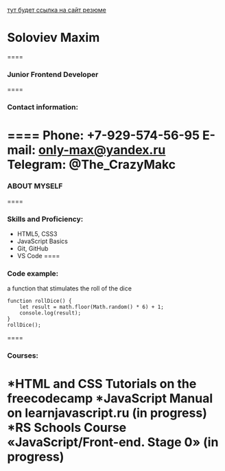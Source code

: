 [тут будет ссылка на сайт резюме](https://ya.ru)

# Soloviev Maxim
====
### Junior Frontend Developer
====
### Contact information:
====
**Phone:** +7-929-574-56-95
**E-mail:** only-max@yandex.ru
**Telegram:** @The_CrazyMakc
====
### ABOUT MYSELF
====
### Skills and Proficiency:
* HTML5, CSS3
* JavaScript Basics
* Git, GitHub
* VS Code
====
### Code example:
a function that stimulates the roll of the dice
``` 
function rollDice() {
    let result = math.floor(Math.random() * 6) + 1;
    console.log(result);
}
rollDice();
```
====
### Courses:
*HTML and CSS Tutorials on the freecodecamp
*JavaScript Manual on learnjavascript.ru (in progress)
*RS Schools Course «JavaScript/Front-end. Stage 0» (in progress)
====